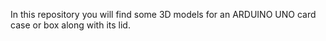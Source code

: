 In this repository you will find some 3D models for an ARDUINO UNO card case or box along with its lid.
